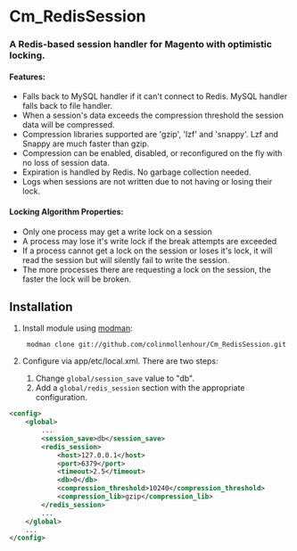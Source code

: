 # Cm_RedisSession #

### A Redis-based session handler for Magento with optimistic locking. ###

#### Features: ####
- Falls back to MySQL handler if it can't connect to Redis. MySQL handler falls back to file handler.
- When a session's data exceeds the compression threshold the session data will be compressed.
- Compression libraries supported are 'gzip', 'lzf' and 'snappy'. Lzf and Snappy are much faster than gzip.
- Compression can be enabled, disabled, or reconfigured on the fly with no loss of session data.
- Expiration is handled by Redis. No garbage collection needed.
- Logs when sessions are not written due to not having or losing their lock.

#### Locking Algorithm Properties: ####
- Only one process may get a write lock on a session
- A process may lose it's write lock if the break attempts are exceeded
- If a process cannot get a lock on the session or loses it's lock, it will
  read the session but will silently fail to write the session.
- The more processes there are requesting a lock on the session, the faster the lock will be broken.

## Installation ##

1. Install module using [modman](https://github.com/colinmollenhour/modman):

        modman clone git://github.com/colinmollenhour/Cm_RedisSession.git

2. Configure via app/etc/local.xml. There are two steps:

    1. Change `global/session_save` value to "db".
    2. Add a `global/redis_session` section with the appropriate configuration.

```xml
<config>
    <global>
        ...
        <session_save>db</session_save>
        <redis_session>
            <host>127.0.0.1</host>
            <port>6379</port>
            <timeout>2.5</timeout>
            <db>0</db>
            <compression_threshold>10240</compression_threshold>
            <compression_lib>gzip</compression_lib>
        </redis_session>
        ...
    </global>
    ...
</config>
```
